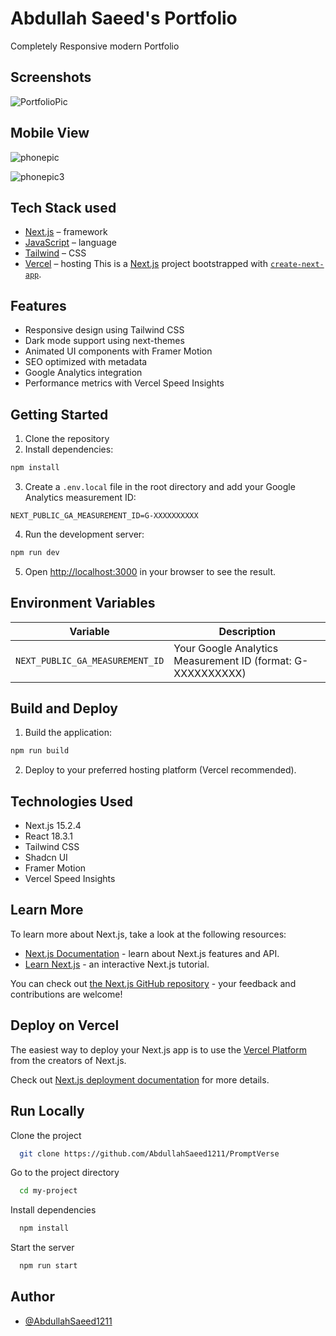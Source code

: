 # Abdullah Saeed's Portfolio
Completely Responsive modern Portfolio


## Screenshots
![PortfolioPic](https://github.com/AbdullahSaeed1211/Portfolio/assets/85762594/26ea252e-ac82-49b6-896e-a027ccc74452)
## Mobile View
![phonepic](https://github.com/AbdullahSaeed1211/Portfolio/assets/85762594/295523d5-c95c-4f7f-a65d-3571ac9e1365)

![phonepic3](https://github.com/AbdullahSaeed1211/Portfolio/assets/85762594/b515a25b-06d5-4335-9f4e-ec11bcddc69c)






## Tech Stack used

- [Next.js](https://nextjs.org/) – framework
- [JavaScript](https://developer.mozilla.org/en-US/docs/Web/JavaScript) – language
- [Tailwind](https://tailwindcss.com/) – CSS
- [Vercel](https://vercel.com/) – hosting
This is a [Next.js](https://nextjs.org/) project bootstrapped with [`create-next-app`](https://github.com/vercel/next.js/tree/canary/packages/create-next-app).

## Features

- Responsive design using Tailwind CSS
- Dark mode support using next-themes
- Animated UI components with Framer Motion
- SEO optimized with metadata
- Google Analytics integration
- Performance metrics with Vercel Speed Insights

## Getting Started

1. Clone the repository
2. Install dependencies:
```bash
npm install
```

3. Create a `.env.local` file in the root directory and add your Google Analytics measurement ID:
```
NEXT_PUBLIC_GA_MEASUREMENT_ID=G-XXXXXXXXXX
```

4. Run the development server:
```bash
npm run dev
```

5. Open [http://localhost:3000](http://localhost:3000) in your browser to see the result.

## Environment Variables

| Variable | Description |
|----------|-------------|
| `NEXT_PUBLIC_GA_MEASUREMENT_ID` | Your Google Analytics Measurement ID (format: G-XXXXXXXXXX) |

## Build and Deploy

1. Build the application:
```bash
npm run build
```

2. Deploy to your preferred hosting platform (Vercel recommended).

## Technologies Used

- Next.js 15.2.4
- React 18.3.1
- Tailwind CSS
- Shadcn UI
- Framer Motion
- Vercel Speed Insights

## Learn More

To learn more about Next.js, take a look at the following resources:

- [Next.js Documentation](https://nextjs.org/docs) - learn about Next.js features and API.
- [Learn Next.js](https://nextjs.org/learn) - an interactive Next.js tutorial.

You can check out [the Next.js GitHub repository](https://github.com/vercel/next.js/) - your feedback and contributions are welcome!

## Deploy on Vercel

The easiest way to deploy your Next.js app is to use the [Vercel Platform](https://vercel.com/new?utm_medium=default-template&filter=next.js&utm_source=create-next-app&utm_campaign=create-next-app-readme) from the creators of Next.js.

Check out [Next.js deployment documentation](https://nextjs.org/docs/deployment) for more details.
## Run Locally

Clone the project

```bash
  git clone https://github.com/AbdullahSaeed1211/PromptVerse
```

Go to the project directory

```bash
  cd my-project
```

Install dependencies

```bash
  npm install
```

Start the server

```bash
  npm run start
```




## Author

- [@AbdullahSaeed1211](https://github.com/AbdullahSaeed1211)












